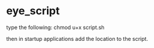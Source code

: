 # eye_script

type the following:
chmod u+x script.sh

then in startup applications add the location to the script.
